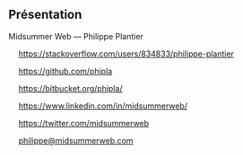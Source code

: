 ## Présentation 

Midsummer Web — Philippe Plantier

<i class="fa fa-stack-overflow"></i>&#x2003;
https://stackoverflow.com/users/834833/philippe-plantier

<i class="fa fa-github"></i>&#x2003;
https://github.com/phipla

<i class="fa fa-bitbucket"></i>&#x2003;
https://bitbucket.org/phipla/

<i class="fa fa-linkedin"></i>&#x2003;
https://www.linkedin.com/in/midsummerweb/

<i class="fa fa-twitter"></i>&#x2003;
https://twitter.com/midsummerweb

<i class="fa fa-envelope"></i>&#x2003;
philippe@midsummerweb.com
